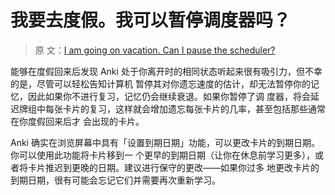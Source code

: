 # 我要去度假。我可以暂停调度器吗？

> 原
> 文：[I am going on vacation. Can I pause the scheduler?](https://faqs.ankiweb.net/i-am-going-on-vacation-can-i-pause-the-scheduler.html)

能够在度假回来后发现 Anki 处于你离开时的相同状态听起来很有吸引力，但不幸的是，尽管可以轻松告知计算机
暂停其对你遗忘速度的估计，却无法暂停你的记忆，因此如果你不进行复习，记忆仍会继续衰退。如果你暂停了调
度器，将会延迟牌组中每张卡片的复习，这样就会增加遗忘每张卡片的几率，甚至包括那些通常在你度假回来后才
会出现的卡片。

Anki 确实在浏览屏幕中具有「设置到期日期」功能，可以更改卡片的到期日期。你可以使用此功能将卡片移到一
个更早的到期日期（让你在休息前学习更多），或者将卡片推迟到更晚的日期。建议进行保守的更改——如果你过多
地更改卡片的到期日期，很有可能会忘记它们并需要再次重新学习。
